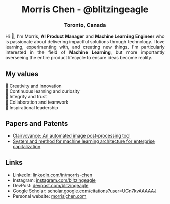 <h1 align="center">Morris Chen - @blitzingeagle</h1>
<h3 align="center">Toronto, Canada</h3>

<p align="justify">
  Hi 👋, I'm Morris, <b>AI Product Manager</b> and <b>Machine Learning Engineer</b> who is passionate about delivering impactful solutions through technology. I love learning, experimenting with, and creating new things.
  I'm particularly interested in the field of <b>Machine Learning</b>, but more importantly overseeing the entire product lifecycle to ensure ideas become reality.
</p><p align="justify">

<h2 align="left">My values</h1>
<p align="left">
  🚀 Creativity and innovation<br>
  🧐 Continuous learning and curiosity<br>
  💯 Integrity and trust<br>
  🤝 Collaboration and teamwork<br>
  🎯 Inspirational leadership<br>
</p>

<h2 align="left">Papers and Patents</h1>
<ul align="left">
  <li><a href="https://scholar.google.com/citations?view_op=view_citation&hl=en&user=UCn7kvAAAAAJ&citation_for_view=UCn7kvAAAAAJ:u5HHmVD_uO8C" target="_blank">Clairvoyance: An automated image post-processing tool</a></li>
  <li><a href="https://patents.justia.com/patent/11556992" target="_blank">System and method for machine learning architecture for enterprise capitalization</a></li>
</ul>

<h2 align="left">Links</h1>
<ul align="left">
  <li>LinkedIn: <a href="https://www.linkedin.com/in/morris-chen/" target="_blank">linkedin.com/in/morris-chen</a></li>
  <li>Instagram: <a href="https://instagram.com/blitzingeagle" target="_blank">instagram.com/blitzingeagle</a></li>
  <li>DevPost: <a href="https://devpost.com/blitzingeagle" target="_blank">devpost.com/blitzingeagle</a></li>
  <li>Google Scholar: <a href="https://scholar.google.com/citations?user=UCn7kvAAAAAJ" target="_blank">scholar.google.com/citations?user=UCn7kvAAAAAJ</a></li>
  <li>Personal website: <a href="https://morrisjchen.com/" target="_blank">morrisjchen.com</a></li>
</ul>

<!--
**blitzingeagle/blitzingeagle** is a ✨ _special_ ✨ repository because its `README.md` (this file) appears on your GitHub profile.

Here are some ideas to get you started:

- 🔭 I’m currently working on ...
- 🌱 I’m currently learning ...
- 👯 I’m looking to collaborate on ...
- 🤔 I’m looking for help with ...
- 💬 Ask me about ...
- 📫 How to reach me: ...
- 😄 Pronouns: ...
- ⚡ Fun fact: ...
-->
